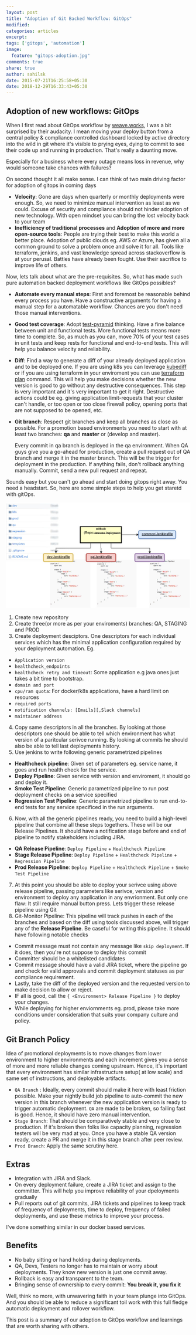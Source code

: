 ```yaml
---
layout: post
title: "Adoption of Git Backed Workflow: GitOps"
modified:
categories: articles
excerpt:
tags: ['gitops', 'automation']
image:
  feature: "gitops-adoption.jpg"
comments: true
share: true
author: sahilsk
date: 2015-07-21T16:25:58+05:30  
date: 2018-12-29T16:33:43+05:30
---
```


Adoption of new workflows: GitOps
---

When I first read about GitOps workflow by [weave.works](https://www.weave.works/blog/gitops-operations-by-pull-request), I was a bit surprised by their audacity.
I mean moving your deploy button from a central policy & compliance controlled dashboard locked by active directory into the wild in git where it's visible to prying eyes, dying to commit to see their code up and running in production. That's really a daunting move.

Especially for a business where every outage means loss in revenue, why would someone take chances with failures?

On second thought it all make sense. I can think of two main driving factor for adoption of gitops in coming days

- **Velocity**: Gone are days when quarterly or monthly deployments were enough. So, we need to minimize manual intervention as least as we could. Excuse of security and compliance should not hinder adoption of new technology. With open mindset you can bring the lost velocity back to your team
- **Inefficiency of traditional processes** and **Adoption of more and more open-source tools**: People are trying their best to make this world a better place. Adoption of public clouds eg. AWS or Azure, has given all a common ground to solve a problem once and solve it for all. Tools like terraform, jenkins, and vast knowledge spread across stackoverflow is at your perusal. Battles have already been fought. Use their sacrifice to improve life of others.


Now, lets talk about what are the pre-requisites. So, what has made such pure automation backed deployment workflows like GitOps possibles?


- **Automate every manual steps**: First and foremost be reasonable behind every process you have. Have a constructive arguments for having a manual step for a automatable workflow. Chances are you don't need those manual interventions.
- **Good test coverage**: Adopt [test-pyramid](https://martinfowler.com/bliki/TestPyramid.html) thinking. Have a fine balance between unit and functional tests. More functional tests means more time to complete. So, as much as you can, move 70% of your test cases in unit tests and keep rests for functional and end-to-end tests. This will help you balance velocity and reliability.
- **Diff**: Find a way to generate a diff of your already deployed application and to be deployed one. If you are using k8s you can leverage [kubediff](https://github.com/weaveworks/kubediff) or if you are using terraform in your enviroment you can use [terraform plan](https://www.terraform.io/docs/commands/plan.html) command. This will help you make decisions whether the new version is good to go without any destructive consequences. This step is very important and it's very important to get it right. Destructive actions could be eg. giving application limit-requests that your cluster can't handle, or too open or too close firewall policy, opening ports that are not supposed to be opened, etc.
- **Git branch**: Respect git branches  and keep all branches as close as possible. For a promotion based environments you need to start with at least two branches: **qa** and **master** or (develop and master). 

  Every commit in qa branch is deployed in the qa environment. When QA guys give you a go-ahead for production, create a pull request out of QA branch and merge it in the master branch. This will be the trigger for deployment in the production. If anything fails, don't rollback anything manually. Commit, send a new pull request and repeat.


Sounds easy but you can't go ahead and start doing gitops right away. You need a headstart. So, here are some simple steps to help you get staretd with gitOps.


![GitOps Workflow](/images/gitops-gitrepo.jpg)

1. Create new repository
2. Create three(or more as per your enviroments) branches: QA, STAGING and PROD
3. Create deployment desciptors. One descriptors for each individual services which has the minimal application configuration required by your deployment automation. Eg.
  - `Application version`
  - `healthcheck_endpoints`
  - `healthcheck retry and timeout`: Some application e.g java ones just takes a bit time to bootstrap.
  - `domain and port`
  - `cpu/ram quota`: For docker/k8s applications, have a hard limit on resources
  - `required ports`
  - `notification channels: [Emails][,Slack channels]`
  - `maintainer address`

4. Copy same descriptors in all the branches. By looking at those descriptors one should be able to tell which environment has what version of a paritcular serivce running. By looking at commits he should also be able to tell last deployments history.
5. Use jenkins to write following generic parametrized pipelines
  - **Healthcheck pipeline**: Given set of parameters eg. service name, it goes and run health check for the service. 
  - **Deploy Pipeline**: Given service with version and enviroment, it should go and deploy it.
  - **Smoke Test Pipeline**: Generic parametrized pipeline to run post deployment checks on a service specified
  - **Regression Test Pipeline**: Generic parametrized pipeline to run end-to-end tests for any service specificed in the run arguments.
6. Now, with all the generic pipelines ready, you need to build a high-level pipeline that combine all these steps togethers. These will be our Release Pipelines. It should have a notification stage before and end of pipeline to notify stakeholders including JIRA.
  - **QA Release Pipeline**:  `Deploy Pipeline` + `Healthcheck Pipeline`
  - **Stage Release Pipeline**: `Deploy Pipeline` + `Healthcheck Pipeline` + `Regression Pipeline`
  - **Prod Release Pipeline**: `Deploy Pipeline` + `Healthcheck Pipeline` + `Smoke Test Pipeline`
7. At this point you should be able to deploy your serivce using above release pipeline, passing parameters like serivce, version and environment to deploy any application in any envrionment. But only one flaw: It still require manual button press. Lets trigger these release pipeline using Git
8. Git-Monitor Pipeline: This pipeline will track pushes in each of the branches and based on the diff using tools discussed above, will trigger any of the **Release Pipeline**. Be caseful for writing this pipeline. It should have following notable checks
  - Commit message must not contain any message like `skip deployment`. If it does, then you're not suppose to deploy this commit
  - Committer should be a whitelisted candidates
  - Commit message should have a valid JIRA ticket, where the pipeline go and check for valid approvals and commit deployment statuses as per compliance requirement.
  - Lastly, take the diff of the deployed version and the requested version to make decision to allow or reject.
  - IF all is good, call the `{ <Environment> Release Pipeline }` to deploy your changes.
  - While deploying for higher enviornments eg. prod, please take more conditions under consideration that suits your company culture and policy.


Git Branch Policy
---

Idea of promotional deployments is to move changes from lower environment to higher environments and each increment gives you a sense of more and more reliable changes coming upstream. Hence, it's important that every environment has similar infrastructure setup( at low scale) and same set of instructions, and deployable artifacts.

- `QA Branch` : Ideally, every commit should make it here with least friction possible. Make your nightly build job pipeline to auto-commit the new version in this branch whenever the new application version is ready to trigger automatic deployment. `QA` are made to be broken, so failing fast is good. Hence, it should have zero manual intervention.
- `Stage Branch`: That should be comparatively stable and very close to production. If it's broken then folks like capacity planning, regression testers will be very mad at you. Once you have a stable QA version ready, create a PR and merge it in this stage branch after peer review.
- `Prod Branch`: Apply the same scrutiny here.

Extras
---

- Integration with JIRA and Slack.
- On every deployment failure, create a JIRA ticket and assign to the committer. This will help you improve reliability of your dpeloyments gradually
- Pull reports out of git commits, JIRA tickets and pipelines to keep track of frequency of deployments, time to deploy, frequency of failed deployments, and use these metrics to improve your process.


I've done something similar in our docker based services.

Benefits
---

- No baby sitting or hand holding during deployments.
- QA, Devs, Testers no longer has to maintain or worry about deployments. They know new version is just one commit away.
- Rollback is easy and transparent to the team.
- Bringing sense of ownership to every commit: **You break it, you fix it**


Well, think no more, with unwavering faith in your team plunge into GitOps. And you should be able to reduce a significant toil work with this full fledge automatic deployment and rollover workflow.

This post is a summary of our adoption to GitOps workflow and learnings that are worth sharing with others.


